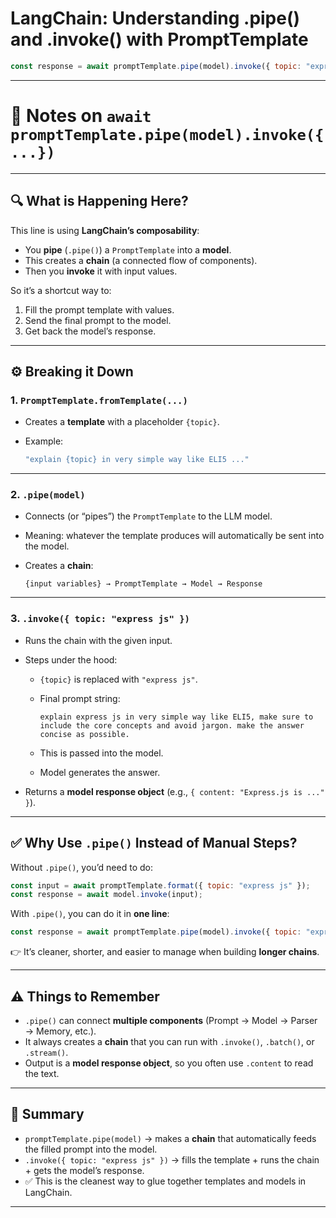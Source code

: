 
# LangChain: Understanding .pipe() and .invoke() with PromptTemplate

```js
const response = await promptTemplate.pipe(model).invoke({ topic: "express js" })
```

---

# 📝 Notes on `await promptTemplate.pipe(model).invoke({...})`

---

## 🔍 What is Happening Here?

This line is using **LangChain’s composability**:

* You **pipe** (`.pipe()`) a `PromptTemplate` into a **model**.
* This creates a **chain** (a connected flow of components).
* Then you **invoke** it with input values.

So it’s a shortcut way to:

1. Fill the prompt template with values.
2. Send the final prompt to the model.
3. Get back the model’s response.

---

## ⚙️ Breaking it Down

### 1. `PromptTemplate.fromTemplate(...)`

* Creates a **template** with a placeholder `{topic}`.
* Example:

  ```js
  "explain {topic} in very simple way like ELI5 ..."
  ```

---

### 2. `.pipe(model)`

* Connects (or “pipes”) the `PromptTemplate` to the LLM model.
* Meaning: whatever the template produces will automatically be sent into the model.
* Creates a **chain**:

  ```
  {input variables} → PromptTemplate → Model → Response
  ```

---

### 3. `.invoke({ topic: "express js" })`

* Runs the chain with the given input.
* Steps under the hood:

  * `{topic}` is replaced with `"express js"`.
  * Final prompt string:

    ```
    explain express js in very simple way like ELI5, make sure to include the core concepts and avoid jargon. make the answer concise as possible.
    ```
  * This is passed into the model.
  * Model generates the answer.
* Returns a **model response object** (e.g., `{ content: "Express.js is ..." }`).

---

## ✅ Why Use `.pipe()` Instead of Manual Steps?

Without `.pipe()`, you’d need to do:

```js
const input = await promptTemplate.format({ topic: "express js" });
const response = await model.invoke(input);
```

With `.pipe()`, you can do it in **one line**:

```js
const response = await promptTemplate.pipe(model).invoke({ topic: "express js" });
```

👉 It’s cleaner, shorter, and easier to manage when building **longer chains**.

---

## ⚠️ Things to Remember

* `.pipe()` can connect **multiple components** (Prompt → Model → Parser → Memory, etc.).
* It always creates a **chain** that you can run with `.invoke()`, `.batch()`, or `.stream()`.
* Output is a **model response object**, so you often use `.content` to read the text.

---

## 🎯 Summary

* `promptTemplate.pipe(model)` → makes a **chain** that automatically feeds the filled prompt into the model.
* `.invoke({ topic: "express js" })` → fills the template + runs the chain + gets the model’s response.
* ✅ This is the cleanest way to glue together templates and models in LangChain.

---